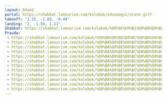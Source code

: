 ```yaml
---
layout: Adam2
portal: https://shabbat.lamourism.com/kolobok/odoomagic/scene.gltf
takeoff: "2.25, -1.69, -0.49"
landing: "2, -1.59, 1.21"
Shabbat: https://shabbat.lamourism.com/kolobok/%D0%9E%D0%B1%D0%BB%D0%BE%D0%BC%D0%BE%D0%B2.mp4
Pravda:
 - https://shabbat.lamourism.com/kolobok/%D0%BA%D0%BE%D0%BC%D0%BD%D0%B0%D1%82%D0%B0.jpg
 - https://shabbat.lamourism.com/kolobok/%D0%BA%D0%BE%D0%BC%D0%BD%D0%B0%D1%82%D0%B0.jpg
 - https://shabbat.lamourism.com/kolobok/%D0%BA%D0%BE%D0%BC%D0%BD%D0%B0%D1%82%D0%B0.jpg
 - https://shabbat.lamourism.com/kolobok/%D0%BA%D0%BE%D0%BC%D0%BD%D0%B0%D1%82%D0%B0.jpg
 - https://shabbat.lamourism.com/kolobok/%D0%BA%D0%BE%D0%BC%D0%BD%D0%B0%D1%82%D0%B0.jpg
 - https://shabbat.lamourism.com/kolobok/%D0%BA%D0%BE%D0%BC%D0%BD%D0%B0%D1%82%D0%B0.jpg
 - https://shabbat.lamourism.com/kolobok/%D0%BA%D0%BE%D0%BC%D0%BD%D0%B0%D1%82%D0%B0.jpg
 - https://shabbat.lamourism.com/kolobok/%D0%BA%D0%BE%D0%BC%D0%BD%D0%B0%D1%82%D0%B0.jpg
 - https://shabbat.lamourism.com/kolobok/%D0%BA%D0%BE%D0%BC%D0%BD%D0%B0%D1%82%D0%B0.jpg
 - https://shabbat.lamourism.com/kolobok/%D0%BA%D0%BE%D0%BC%D0%BD%D0%B0%D1%82%D0%B0.jpg
 - https://shabbat.lamourism.com/kolobok/%D0%BA%D0%BE%D0%BC%D0%BD%D0%B0%D1%82%D0%B0.jpg
 - https://shabbat.lamourism.com/kolobok/%D0%BA%D0%BE%D0%BC%D0%BD%D0%B0%D1%82%D0%B0.jpg
---
```

